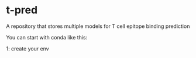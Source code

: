 # t-pred
A  repository that stores multiple models for T cell epitope binding prediction

You can start with conda like this:

1: create your env
